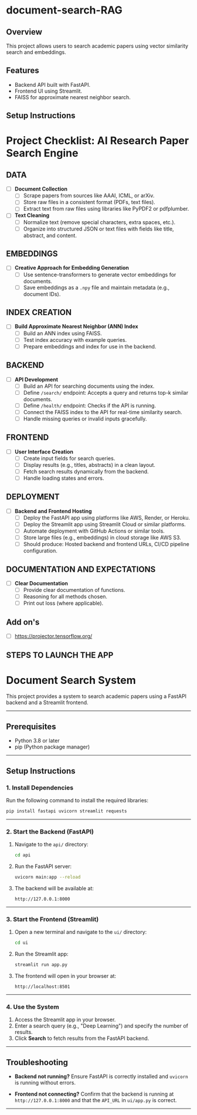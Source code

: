 # document-search-RAG

## Overview
This project allows users to search academic papers using vector similarity search and embeddings.

## Features
- Backend API built with FastAPI.
- Frontend UI using Streamlit.
- FAISS for approximate nearest neighbor search.

## Setup Instructions

# Project Checklist: AI Research Paper Search Engine

## DATA

- [ ] **Document Collection**
  - [ ] Scrape papers from sources like AAAI, ICML, or arXiv.
  - [ ] Store raw files in a consistent format (PDFs, text files).
  - [ ] Extract text from raw files using libraries like PyPDF2 or pdfplumber.

- [ ] **Text Cleaning**
  - [ ] Normalize text (remove special characters, extra spaces, etc.).
  - [ ] Organize into structured JSON or text files with fields like title, abstract, and content.

## EMBEDDINGS

- [ ] **Creative Approach for Embedding Generation**
  - [ ] Use sentence-transformers to generate vector embeddings for documents.
  - [ ] Save embeddings as a `.npy` file and maintain metadata (e.g., document IDs).

## INDEX CREATION

- [ ] **Build Approximate Nearest Neighbor (ANN) Index**
  - [ ] Build an ANN index using FAISS.
  - [ ] Test index accuracy with example queries.
  - [ ] Prepare embeddings and index for use in the backend.

## BACKEND

- [ ] **API Development**
  - [ ] Build an API for searching documents using the index.
  - [ ] Define `/search/` endpoint: Accepts a query and returns top-k similar documents.
  - [ ] Define `/health/` endpoint: Checks if the API is running.
  - [ ] Connect the FAISS index to the API for real-time similarity search.
  - [ ] Handle missing queries or invalid inputs gracefully.

## FRONTEND

- [ ] **User Interface Creation**
  - [ ] Create input fields for search queries.
  - [ ] Display results (e.g., titles, abstracts) in a clean layout.
  - [ ] Fetch search results dynamically from the backend.
  - [ ] Handle loading states and errors.

## DEPLOYMENT

- [ ] **Backend and Frontend Hosting**
  - [ ] Deploy the FastAPI app using platforms like AWS, Render, or Heroku.
  - [ ] Deploy the Streamlit app using Streamlit Cloud or similar platforms.
  - [ ] Automate deployment with GitHub Actions or similar tools.
  - [ ] Store large files (e.g., embeddings) in cloud storage like AWS S3.
  - [ ] Should produce: Hosted backend and frontend URLs, CI/CD pipeline configuration.

## DOCUMENTATION AND EXPECTATIONS

- [ ] **Clear Documentation**
  - [ ] Provide clear documentation of functions.
  - [ ] Reasoning for all methods chosen.
  - [ ] Print out loss (where applicable).

## Add on's

- [ ] https://projector.tensorflow.org/


## STEPS TO LAUNCH THE APP


# Document Search System

This project provides a system to search academic papers using a FastAPI backend and a Streamlit frontend.

---

## Prerequisites

- Python 3.8 or later
- pip (Python package manager)

---

## Setup Instructions

### 1. Install Dependencies

Run the following command to install the required libraries:

```bash
pip install fastapi uvicorn streamlit requests
```

---

### 2. Start the Backend (FastAPI)

1. Navigate to the `api/` directory:
   ```bash
   cd api
   ```

2. Run the FastAPI server:
   ```bash
   uvicorn main:app --reload
   ```

3. The backend will be available at:
   ```
   http://127.0.0.1:8000
   ```

---

### 3. Start the Frontend (Streamlit)

1. Open a new terminal and navigate to the `ui/` directory:
   ```bash
   cd ui
   ```

2. Run the Streamlit app:
   ```bash
   streamlit run app.py
   ```

3. The frontend will open in your browser at:
   ```
   http://localhost:8501
   ```

---

### 4. Use the System

1. Access the Streamlit app in your browser.
2. Enter a search query (e.g., "Deep Learning") and specify the number of results.
3. Click **Search** to fetch results from the FastAPI backend.

---

## Troubleshooting

- **Backend not running?**
  Ensure FastAPI is correctly installed and `uvicorn` is running without errors.

- **Frontend not connecting?**
  Confirm that the backend is running at `http://127.0.0.1:8000` and that the `API_URL` in `ui/app.py` is correct.

---
